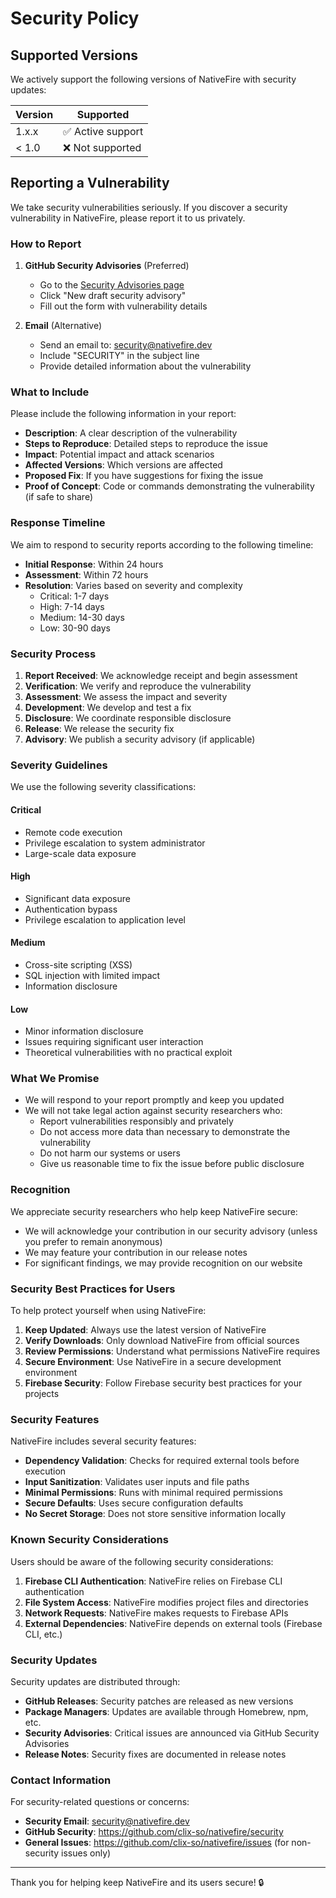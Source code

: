 # Security Policy

## Supported Versions

We actively support the following versions of NativeFire with security updates:

| Version | Supported          |
| ------- | ------------------ |
| 1.x.x   | ✅ Active support  |
| < 1.0   | ❌ Not supported   |

## Reporting a Vulnerability

We take security vulnerabilities seriously. If you discover a security vulnerability in NativeFire, please report it to us privately.

### How to Report

1. **GitHub Security Advisories** (Preferred)
   - Go to the [Security Advisories page](https://github.com/clix-so/nativefire/security/advisories)
   - Click "New draft security advisory"
   - Fill out the form with vulnerability details

2. **Email** (Alternative)
   - Send an email to: security@nativefire.dev
   - Include "SECURITY" in the subject line
   - Provide detailed information about the vulnerability

### What to Include

Please include the following information in your report:

- **Description**: A clear description of the vulnerability
- **Steps to Reproduce**: Detailed steps to reproduce the issue
- **Impact**: Potential impact and attack scenarios
- **Affected Versions**: Which versions are affected
- **Proposed Fix**: If you have suggestions for fixing the issue
- **Proof of Concept**: Code or commands demonstrating the vulnerability (if safe to share)

### Response Timeline

We aim to respond to security reports according to the following timeline:

- **Initial Response**: Within 24 hours
- **Assessment**: Within 72 hours
- **Resolution**: Varies based on severity and complexity
  - Critical: 1-7 days
  - High: 7-14 days
  - Medium: 14-30 days
  - Low: 30-90 days

### Security Process

1. **Report Received**: We acknowledge receipt and begin assessment
2. **Verification**: We verify and reproduce the vulnerability
3. **Assessment**: We assess the impact and severity
4. **Development**: We develop and test a fix
5. **Disclosure**: We coordinate responsible disclosure
6. **Release**: We release the security fix
7. **Advisory**: We publish a security advisory (if applicable)

### Severity Guidelines

We use the following severity classifications:

#### Critical
- Remote code execution
- Privilege escalation to system administrator
- Large-scale data exposure

#### High  
- Significant data exposure
- Authentication bypass
- Privilege escalation to application level

#### Medium
- Cross-site scripting (XSS)
- SQL injection with limited impact
- Information disclosure

#### Low
- Minor information disclosure
- Issues requiring significant user interaction
- Theoretical vulnerabilities with no practical exploit

### What We Promise

- We will respond to your report promptly and keep you updated
- We will not take legal action against security researchers who:
  - Report vulnerabilities responsibly and privately
  - Do not access more data than necessary to demonstrate the vulnerability
  - Do not harm our systems or users
  - Give us reasonable time to fix the issue before public disclosure

### Recognition

We appreciate security researchers who help keep NativeFire secure:

- We will acknowledge your contribution in our security advisory (unless you prefer to remain anonymous)
- We may feature your contribution in our release notes
- For significant findings, we may provide recognition on our website

### Security Best Practices for Users

To help protect yourself when using NativeFire:

1. **Keep Updated**: Always use the latest version of NativeFire
2. **Verify Downloads**: Only download NativeFire from official sources
3. **Review Permissions**: Understand what permissions NativeFire requires
4. **Secure Environment**: Use NativeFire in a secure development environment
5. **Firebase Security**: Follow Firebase security best practices for your projects

### Security Features

NativeFire includes several security features:

- **Dependency Validation**: Checks for required external tools before execution
- **Input Sanitization**: Validates user inputs and file paths
- **Minimal Permissions**: Runs with minimal required permissions
- **Secure Defaults**: Uses secure configuration defaults
- **No Secret Storage**: Does not store sensitive information locally

### Known Security Considerations

Users should be aware of the following security considerations:

1. **Firebase CLI Authentication**: NativeFire relies on Firebase CLI authentication
2. **File System Access**: NativeFire modifies project files and directories
3. **Network Requests**: NativeFire makes requests to Firebase APIs
4. **External Dependencies**: NativeFire depends on external tools (Firebase CLI, etc.)

### Security Updates

Security updates are distributed through:

- **GitHub Releases**: Security patches are released as new versions
- **Package Managers**: Updates are available through Homebrew, npm, etc.
- **Security Advisories**: Critical issues are announced via GitHub Security Advisories
- **Release Notes**: Security fixes are documented in release notes

### Contact Information

For security-related questions or concerns:

- **Security Email**: security@nativefire.dev
- **GitHub Security**: https://github.com/clix-so/nativefire/security
- **General Issues**: https://github.com/clix-so/nativefire/issues (for non-security issues only)

---

Thank you for helping keep NativeFire and its users secure! 🔒